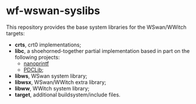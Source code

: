 # wf-wswan-syslibs

This repository provides the base system libraries for the WSwan/WWitch targets:

* **crts**, crt0 implementations;
* **libc**, a shoehorned-together partial implementation based in part on the following projects:
    * [nanoprintf](https://github.com/charlesnicholson/nanoprintf)
    * [PDCLib](https://github.com/DevSolar/pdclib);
* **libws**, WSwan system library;
* **libwsx**, WSwan/WWitch extra library;
* **libww**, WWitch system library;
* **target**, additional buildsystem/include files.
